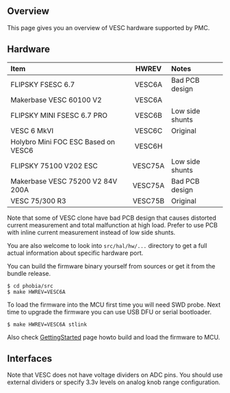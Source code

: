 ## Overview

This page gives you an overview of VESC hardware supported by PMC.

## Hardware

| Item                                  | HWREV     | Notes             |
|:--------------------------------------|:---------:|:------------------|
| FLIPSKY FSESC 6.7                     | VESC6A    | Bad PCB design    |
| Makerbase VESC 60100 V2               | VESC6A    |                   |
| FLIPSKY MINI FSESC 6.7 PRO            | VESC6B    | Low side shunts   |
| VESC 6 MkVI                           | VESC6C    | Original          |
| Holybro Mini FOC ESC Based on VESC6   | VESC6H    |                   |
| FLIPSKY 75100 V202 ESC                | VESC75A   | Low side shunts   |
| Makerbase VESC 75200 V2 84V 200A      | VESC75A   | Bad PCB design    |
| VESC 75/300 R3                        | VESC75B   | Original          |

Note that some of VESC clone have bad PCB design that causes distorted current
measurement and total malfunction at high load. Prefer to use PCB with inline
current measurement instead of low side shunts.

You are also welcome to look into `src/hal/hw/...` directory to get a full
actual information about specific hardware port.

You can build the firmware binary yourself from sources or get it from the
bundle release.

	$ cd phobia/src
	$ make HWREV=VESC6A

To load the firmware into the MCU first time you will need SWD probe. Next time
to upgrade the firmware you can use USB DFU or serial bootloader.

	$ make HWREV=VESC6A stlink

Also check [GettingStarted](GettingStarted.md) page howto build and load the
firmware to MCU.

## Interfaces

Note that VESC does not have voltage dividers on ADC pins. You should use
external dividers or specify 3.3v levels on analog knob range configuration.

